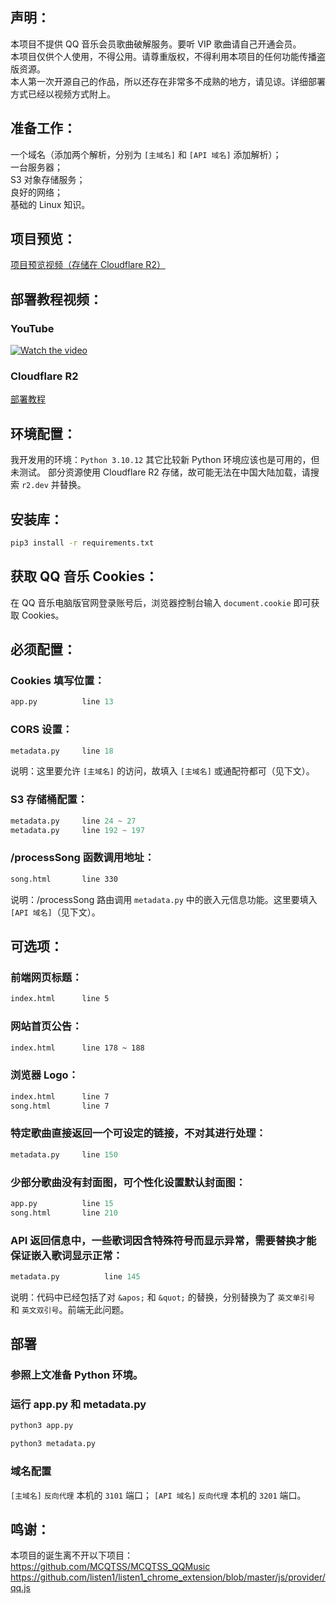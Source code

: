 ## 声明：
本项目不提供 QQ 音乐会员歌曲破解服务。要听 VIP 歌曲请自己开通会员。  
本项目仅供个人使用，不得公用。请尊重版权，不得利用本项目的任何功能传播盗版资源。  
本人第一次开源自己的作品，所以还存在非常多不成熟的地方，请见谅。详细部署方式已经以视频方式附上。  

## 准备工作：
一个域名（添加两个解析，分别为 `[主域名]` 和 `[API 域名]` 添加解析）；  
一台服务器；  
S3 对象存储服务；  
良好的网络；  
基础的 Linux 知识。

## 项目预览：
[项目预览视频（存储在 Cloudflare R2）](https://pub-2f343bc3f5884c2bb9d409ccde31c5af.r2.dev/qmusic-search.mp4)

## 部署教程视频：
### YouTube
[![Watch the video](https://pub-2f343bc3f5884c2bb9d409ccde31c5af.r2.dev/cover.jpg)](https://www.youtube.com/watch?v=e4fQuX6Dizo)
### Cloudflare R2
[部署教程](https://pub-2f343bc3f5884c2bb9d409ccde31c5af.r2.dev/qmusic-search-Deployment.mp4)

## 环境配置：
我开发用的环境：`Python 3.10.12`
其它比较新 Python 环境应该也是可用的，但未测试。
部分资源使用 Cloudflare R2 存储，故可能无法在中国大陆加载，请搜索 `r2.dev` 并替换。

## 安装库：
```sh
pip3 install -r requirements.txt
```

## 获取 QQ 音乐 Cookies：
在 QQ 音乐电脑版官网登录账号后，浏览器控制台输入 `document.cookie` 即可获取 Cookies。

## 必须配置：
### Cookies 填写位置：
```python
app.py          line 13
```

### CORS 设置：
```python
metadata.py     line 18
```
说明：这里要允许 `[主域名]` 的访问，故填入 `[主域名]` 或通配符都可（见下文）。

### S3 存储桶配置：
```python
metadata.py     line 24 ~ 27
metadata.py     line 192 ~ 197
```

### /processSong 函数调用地址：
```html
song.html       line 330
```
说明：/processSong 路由调用 `metadata.py` 中的嵌入元信息功能。这里要填入 `[API 域名]`（见下文）。

## 可选项：
### 前端网页标题：
```html
index.html      line 5
```

### 网站首页公告：
```html
index.html      line 178 ~ 188
```

### 浏览器 Logo：
```html
index.html      line 7
song.html       line 7
```

### 特定歌曲直接返回一个可设定的链接，不对其进行处理：
```python
metadata.py     line 150
```

### 少部分歌曲没有封面图，可个性化设置默认封面图：
```python
app.py          line 15
song.html       line 210
```

### API 返回信息中，一些歌词因含特殊符号而显示异常，需要替换才能保证嵌入歌词显示正常：
```python
metadata.py          line 145
```
说明：代码中已经包括了对 `&apos;` 和 `&quot;` 的替换，分别替换为了 `英文单引号` 和 `英文双引号`。前端无此问题。

## 部署
### 参照上文准备 Python 环境。
### 运行 app.py 和 metadata.py
```python
python3 app.py
```
```python
python3 metadata.py
```
### 域名配置
`[主域名]` `反向代理` 本机的 `3101` 端口；
`[API 域名]` `反向代理` 本机的 `3201` 端口。

## 鸣谢：
本项目的诞生离不开以下项目：  
https://github.com/MCQTSS/MCQTSS_QQMusic  
https://github.com/listen1/listen1_chrome_extension/blob/master/js/provider/qq.js
